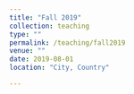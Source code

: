 ```yaml
---
title: "Fall 2019"
collection: teaching
type: ""
permalink: /teaching/fall2019
venue: ""
date: 2019-08-01
location: "City, Country"

---
```


